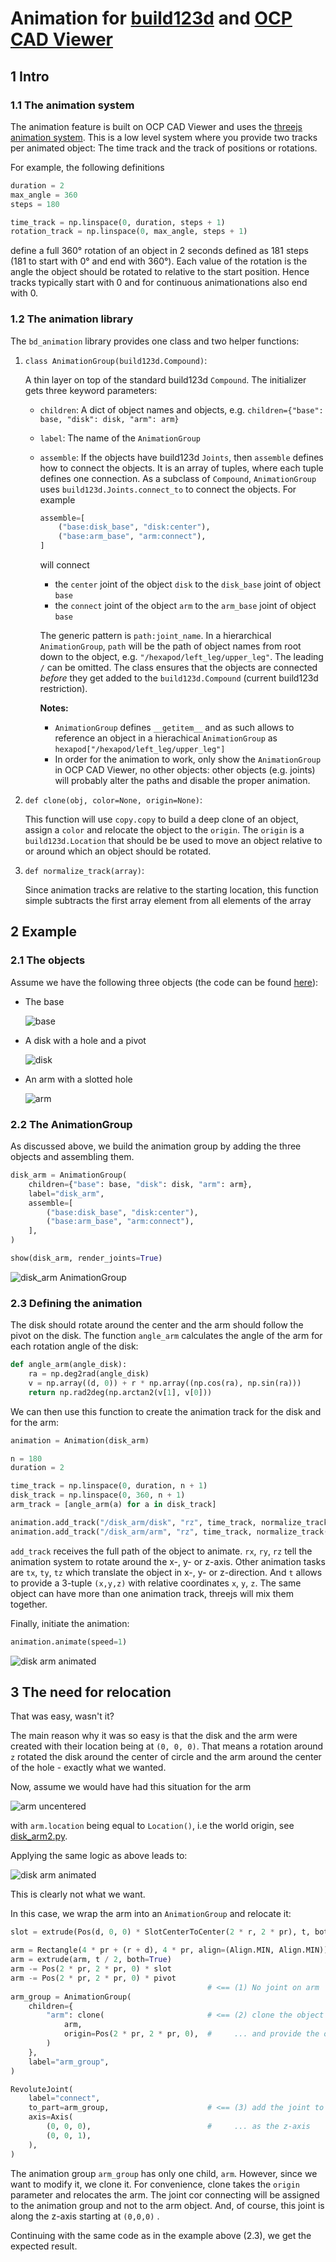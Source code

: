 # Animation for [build123d](https://github.com/gumyr/build123d) and [OCP CAD Viewer](https://github.com/bernhard-42/vscode-ocp-cad-viewer)

## 1 Intro

### 1.1 The animation system

The animation feature is built on OCP CAD Viewer and uses the [threejs animation system](https://threejs.org/docs/index.html?q=animation#manual/en/introduction/Animation-system). This is a low level system where you provide two tracks per animated object: The time track and the track of positions or rotations.

For example, the following definitions

```python
duration = 2
max_angle = 360
steps = 180

time_track = np.linspace(0, duration, steps + 1)
rotation_track = np.linspace(0, max_angle, steps + 1)
```

define a full 360° rotation of an object in 2 seconds defined as 181 steps (181 to start with 0° and end with 360°). Each value of the rotation is the angle the object should be rotated to relative to the start position. Hence tracks typically start with 0 and for continuous animationations also end with 0.

### 1.2 The animation library

The `bd_animation` library provides one class and two helper functions:

1.  `class AnimationGroup(build123d.Compound)`:

    A thin layer on top of the standard build123d `Compound`. The initializer gets three keyword parameters:

    - `children`: A dict of object names and objects, e.g. `children={"base": base, "disk": disk, "arm": arm}`
    - `label`: The name of the `AnimationGroup`
    - `assemble`: If the objects have build123d `Joints`, then `assemble` defines how to connect the objects. It is an array of tuples, where each tuple defines one connection. As a subclass of `Compound`, `AnimationGroup` uses `build123d.Joints.connect_to` to connect the objects. For example

      ```python
      assemble=[
          ("base:disk_base", "disk:center"),
          ("base:arm_base", "arm:connect"),
      ]
      ```

      will connect

      - the `center` joint of the object `disk` to the `disk_base` joint of object `base`
      - the `connect` joint of the object `arm` to the `arm_base` joint of object `base`

      The generic pattern is `path:joint_name`. In a hierarchical `AnimationGroup`, `path` will be the path of object names from root down to the object, e.g. `"/hexapod/left_leg/upper_leg"`. The leading `/` can be omitted. The class ensures that the objects are connected _before_ they get added to the `build123d.Compound` (current build123d restriction).

      **Notes:**

      - `AnimationGroup` defines `__getitem__` and as such allows to reference an object in a hierachical `AnimationGroup` as `hexapod["/hexapod/left_leg/upper_leg"]`
      - In order for the animation to work, only show the `AnimationGroup` in OCP CAD Viewer, no other objects: other objects (e.g. joints) will probably alter the paths and disable the proper animation.

2.  `def clone(obj, color=None, origin=None)`:

    This function will use `copy.copy` to build a deep clone of an object, assign a `color` and relocate the object to the `origin`. The `origin` is a `build123d.Location` that should be be used to move an object relative to or around which an object should be rotated.

3.  `def normalize_track(array)`:

    Since animation tracks are relative to the starting location, this function simple subtracts the first array element from all elements of the array

## 2 Example

### 2.1 The objects

Assume we have the following three objects (the code can be found [here](./examples/disk_arm.py)):

- The base

  ![base](./examples/base.png)

- A disk with a hole and a pivot

  ![disk](./examples/disk.png)

- An arm with a slotted hole

  ![arm](./examples/arm.png)

### 2.2 The AnimationGroup

As discussed above, we build the animation group by adding the three objects and assembling them.

```python
disk_arm = AnimationGroup(
    children={"base": base, "disk": disk, "arm": arm},
    label="disk_arm",
    assemble=[
        ("base:disk_base", "disk:center"),
        ("base:arm_base", "arm:connect"),
    ],
)

show(disk_arm, render_joints=True)
```

![disk_arm AnimationGroup](./examples/disk_arm_animationgroup.png)

### 2.3 Defining the animation

The disk should rotate around the center and the arm should follow the pivot on the disk. The function `angle_arm` calculates the angle of the arm for each rotation angle of the disk:

```python
def angle_arm(angle_disk):
    ra = np.deg2rad(angle_disk)
    v = np.array((d, 0)) + r * np.array((np.cos(ra), np.sin(ra)))
    return np.rad2deg(np.arctan2(v[1], v[0]))
```

We can then use this function to create the animation track for the disk and for the arm:

```python
animation = Animation(disk_arm)

n = 180
duration = 2

time_track = np.linspace(0, duration, n + 1)
disk_track = np.linspace(0, 360, n + 1)
arm_track = [angle_arm(a) for a in disk_track]

animation.add_track("/disk_arm/disk", "rz", time_track, normalize_track(disk_track))
animation.add_track("/disk_arm/arm", "rz", time_track, normalize_track(arm_track))
```

`add_track` receives the full path of the object to animate. `rx`, `ry`, `rz` tell the animation system to rotate around the x-, y- or z-axis. Other animation tasks are `tx`, `ty`, `tz` which translate the object in x-, y- or z-direction. And `t` allows to provide a 3-tuple `(x,y,z)` with relative coordinates `x`, `y`, `z`. The same object can have more than one animation track, threejs will mix them together.

Finally, initiate the animation:

```python
animation.animate(speed=1)
```

![disk arm animated](./examples/disk_arm_animated.gif)

## 3 The need for relocation

That was easy, wasn't it?

The main reason why it was so easy is that the disk and the arm were created with their location being at `(0, 0, 0)`. That means a rotation around `z` rotated the disk around the center of circle and the arm around the center of the hole - exactly what we wanted.

Now, assume we would have had this situation for the arm

![arm uncentered](./examples/arm_uncentered.png)

with `arm.location` being equal to `Location()`, i.e the world origin, see [disk_arm2.py](./examples/disk_arm2.py).

Applying the same logic as above leads to:

![disk arm animated](./examples/disk_arm_uncentered_animated.gif)

This is clearly not what we want.

In this case, we wrap the arm into an `AnimationGroup` and relocate it:

```python
slot = extrude(Pos(d, 0, 0) * SlotCenterToCenter(2 * r, 2 * pr), t, both=True)

arm = Rectangle(4 * pr + (r + d), 4 * pr, align=(Align.MIN, Align.MIN))
arm = extrude(arm, t / 2, both=True)
arm -= Pos(2 * pr, 2 * pr, 0) * slot
arm -= Pos(2 * pr, 2 * pr, 0) * pivot
                                            # <== (1) No joint on arm
arm_group = AnimationGroup(
    children={
        "arm": clone(                       # <== (2) clone the object ...
            arm,
            origin=Pos(2 * pr, 2 * pr, 0),  #     ... and provide the origin to clone
        )
    },
    label="arm_group",
)

RevoluteJoint(
    label="connect",
    to_part=arm_group,                      # <== (3) add the joint to the AnimationGroup ...
    axis=Axis(
        (0, 0, 0),                          #     ... as the z-axis
        (0, 0, 1),
    ),
)
```

The animation group `arm_group` has only one child, `arm`. However, since we want to modify it, we clone it. For convenience, clone takes the `origin` parameter and relocates the arm. The joint cor connecting will be assigned to the animation group and not to the arm object. And, of course, this joint is along the z-axis starting at `(0,0,0)` .

Continuing with the same code as in the example above (2.3), we get the expected result.
